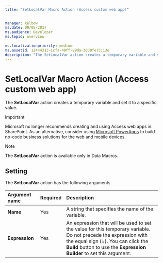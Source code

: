 ```yaml
---
title: "SetLocalVar Macro Action (Access custom web app)"
 
 
manager: kelbow
ms.date: 09/05/2017
ms.audience: Developer
ms.topic: overview
  
ms.localizationpriority: medium
ms.assetid: 12444313-1cfa-49ff-89da-3030fe75c13e
description: "The SetLocalVar action creates a temporary variable and set it to a specific value."
---
```


# SetLocalVar Macro Action (Access custom web app)

The **SetLocalVar** action creates a temporary variable and set it to a specific value. 
  
> [!IMPORTANT]
> Microsoft no longer recommends creating and using Access web apps in SharePoint. As an alternative, consider using [Microsoft PowerApps](https://powerapps.microsoft.com/) to build no-code business solutions for the web and mobile devices. 
  
> [!NOTE]
> The **SetLocalVar** action is available only in Data Macros. 
  
## Setting

The **SetLocalVar** action has the following arguments. 
  
|**Argument name**|**Required**|**Description**|
|:-----|:-----|:-----|
|**Name** <br/> |Yes  <br/> |A string that specifies the name of the variable.  <br/> |
|**Expression** <br/> |Yes  <br/> |An expression that will be used to set the value for this temporary variable. Do not precede the expression with the equal sign (=). You can click the **Build** button to use the **Expression Builder** to set this argument.  <br/> |
   

